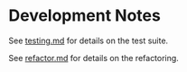 # Development Notes

See [testing.md](testing.md) for details on the test suite.

See [refactor.md](refactor.md) for details on the refactoring.
